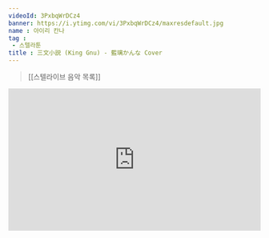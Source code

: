 ```yaml
---
videoId: 3PxbqWrDCz4
banner: https://i.ytimg.com/vi/3PxbqWrDCz4/maxresdefault.jpg
name : 아이리 칸나
tag : 
 - 스텔라툰
title : 三文小説 (King Gnu) - 藍璃かんな Cover
---
```

> [[스텔라이브 음악 목록]]
<div style="position:relative;width:100%;padding-bottom:56.25%"><iframe style="width:100%;height:100%; position:absolute"  src="https://www.youtube.com/embed/3PxbqWrDCz4"  frameborder="0" allow="accelerometer; autoplay; clipboard-write; encrypted-media; gyroscope; picture-in-picture; web-share" allowfullscreen></iframe></div>